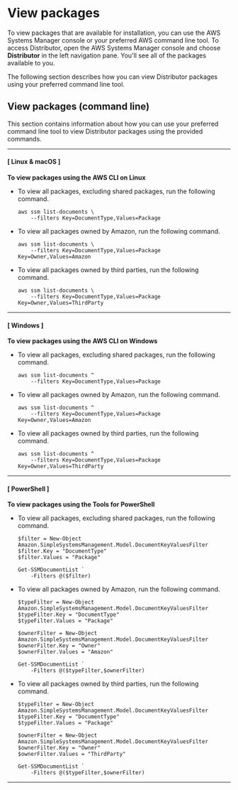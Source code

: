 # View packages<a name="distributor-view-packages"></a>

To view packages that are available for installation, you can use the AWS Systems Manager console or your preferred AWS command line tool\. To access Distributor, open the AWS Systems Manager console and choose **Distributor** in the left navigation pane\. You'll see all of the packages available to you\.

The following section describes how you can view Distributor packages using your preferred command line tool\.

## View packages \(command line\)<a name="distributor-view-packages-cmd"></a>

This section contains information about how you can use your preferred command line tool to view Distributor packages using the provided commands\.

------
#### [ Linux & macOS ]

**To view packages using the AWS CLI on Linux**
+ To view all packages, excluding shared packages, run the following command\.

  ```
  aws ssm list-documents \
      --filters Key=DocumentType,Values=Package
  ```
+ To view all packages owned by Amazon, run the following command\.

  ```
  aws ssm list-documents \
      --filters Key=DocumentType,Values=Package Key=Owner,Values=Amazon
  ```
+ To view all packages owned by third parties, run the following command\.

  ```
  aws ssm list-documents \
      --filters Key=DocumentType,Values=Package Key=Owner,Values=ThirdParty
  ```

------
#### [ Windows ]

**To view packages using the AWS CLI on Windows**
+ To view all packages, excluding shared packages, run the following command\.

  ```
  aws ssm list-documents ^
      --filters Key=DocumentType,Values=Package
  ```
+ To view all packages owned by Amazon, run the following command\.

  ```
  aws ssm list-documents ^
      --filters Key=DocumentType,Values=Package Key=Owner,Values=Amazon
  ```
+ To view all packages owned by third parties, run the following command\.

  ```
  aws ssm list-documents ^
      --filters Key=DocumentType,Values=Package Key=Owner,Values=ThirdParty
  ```

------
#### [ PowerShell ]

**To view packages using the Tools for PowerShell**
+ To view all packages, excluding shared packages, run the following command\.

  ```
  $filter = New-Object Amazon.SimpleSystemsManagement.Model.DocumentKeyValuesFilter
  $filter.Key = "DocumentType"
  $filter.Values = "Package"
  
  Get-SSMDocumentList `
      -Filters @($filter)
  ```
+ To view all packages owned by Amazon, run the following command\.

  ```
  $typeFilter = New-Object Amazon.SimpleSystemsManagement.Model.DocumentKeyValuesFilter
  $typeFilter.Key = "DocumentType"
  $typeFilter.Values = "Package"
  
  $ownerFilter = New-Object Amazon.SimpleSystemsManagement.Model.DocumentKeyValuesFilter
  $ownerFilter.Key = "Owner"
  $ownerFilter.Values = "Amazon"
  
  Get-SSMDocumentList `
      -Filters @($typeFilter,$ownerFilter)
  ```
+ To view all packages owned by third parties, run the following command\.

  ```
  $typeFilter = New-Object Amazon.SimpleSystemsManagement.Model.DocumentKeyValuesFilter
  $typeFilter.Key = "DocumentType"
  $typeFilter.Values = "Package"
  
  $ownerFilter = New-Object Amazon.SimpleSystemsManagement.Model.DocumentKeyValuesFilter
  $ownerFilter.Key = "Owner"
  $ownerFilter.Values = "ThirdParty"
  
  Get-SSMDocumentList `
      -Filters @($typeFilter,$ownerFilter)
  ```

------